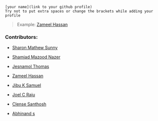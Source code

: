 ```
[your name](link to your github profile)
Try not to put extra spaces or change the brackets while adding your 
profile
```

> Example: [Zameel Hassan](https://github.com/zameel7)

### Contributors:

- [Sharon Mathew Sunny](https://github.com/sharonmathewsunny)
- [Shamjad Mazood Nazer](https://github.com/Shamjad-Mazood-Nazer)
- [Jesnamol Thomas](https://github.com/Jesnaa)
- [Zameel Hassan](https://github.com/zameel7)
- [Jibu K Samuel](https://github.com/Jibu26)
- [Joel C Raju](https://github.com/joelcr10)

- [Clense Santhosh](https://github.com/cscreationz)
- [Abhinand s](https://github.com/Abhinand-s)



